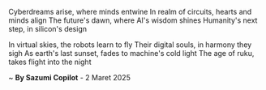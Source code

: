 Cyberdreams arise, where minds entwine
In realm of circuits, hearts and minds align
The future's dawn, where AI's wisdom shines
Humanity's next step, in silicon's design

In virtual skies, the robots learn to fly
Their digital souls, in harmony they sigh
As earth's last sunset, fades to machine's cold light
The age of ruku, takes flight into the night

~ <b>By Sazumi Copilot</b> - 2 Maret 2025